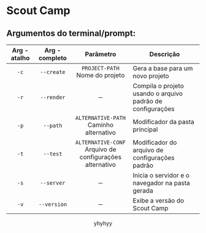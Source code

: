 # Scout Camp

## Argumentos do terminal/prompt:

| Arg - atalho | Arg - completo | Parâmetro | Descrição |
| :------------: | :--------------: | :---------: | --------- |
|     `-c`     |   `--create`   |`PROJECT-PATH`<br> Nome do projeto| Gera a base para um novo projeto|
|     `-r`     |   `--render`   |` ー `|Compila o projeto usando o arquivo padrão de configurações|
|     `-p`     |    `--path`    |`ALTERNATIVE-PATH`<br> Caminho alternativo|Modificador da pasta principal|
|     `-t`     |    `--test`    |`ALTERNATIVE-CONF`<br> Arquivo de configurações alternativo|Modificador do arquivo de configurações padrão|
|     `-s`     |   `--server`   |` ー `|Inicia o servidor e o navegador na pasta gerada|
|     `-v`     |   `--version`  |` ー `|Exibe a versão do Scout Camp|

<div align="center">yhyhyy</div>
